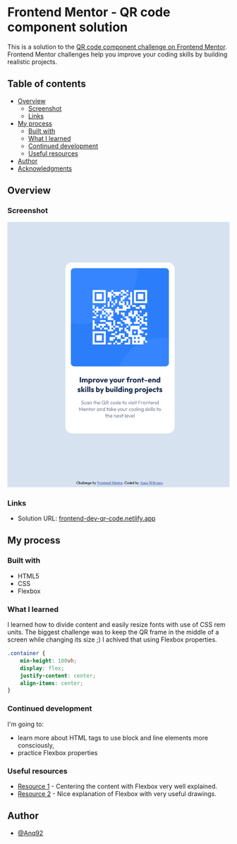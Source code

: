 # Frontend Mentor - QR code component solution

This is a solution to the [QR code component challenge on Frontend Mentor](https://www.frontendmentor.io/challenges/qr-code-component-iux_sIO_H). Frontend Mentor challenges help you improve your coding skills by building realistic projects. 

## Table of contents

- [Overview](#overview)
  - [Screenshot](#screenshot)
  - [Links](#links)
- [My process](#my-process)
  - [Built with](#built-with)
  - [What I learned](#what-i-learned)
  - [Continued development](#continued-development)
  - [Useful resources](#useful-resources)
- [Author](#author)
- [Acknowledgments](#acknowledgments)

## Overview

### Screenshot

![](./images/screenshot.png)

### Links

- Solution URL: [frontend-dev-qr-code.netlify.app](https://frontend-dev-qr-code.netlify.app)

## My process

### Built with

- HTML5
- CSS
- Flexbox

### What I learned

I learned how to divide content and easily resize fonts with use of CSS rem units. The biggest challenge was to keep the QR frame in the middle of a screen while changing its size ;) I achived that using Flexbox properties.

```css
.container {
    min-height: 100vh;
    display: flex;
    justify-content: center;
    align-items: center;
}
```
### Continued development

I'm going to:
- learn more about HTML tags to use block and line elements more consciously,
- practice Flexbox properties

### Useful resources

- [Resource 1](https://www.better.dev/centering-things-with-css-flexbox) - Centering the content with Flexbox very well explained.
- [Resource 2](https://css-tricks.com/snippets/css/a-guide-to-flexbox/) - Nice explanation of Flexbox with very useful drawings.

## Author

- [@Anq92](https://www.frontendmentor.io/profile/Anq92)
